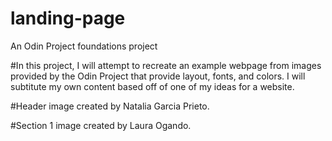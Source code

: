 # landing-page
An Odin Project foundations project

#In this project, I will attempt to recreate an example webpage from images provided by the Odin Project that provide layout, fonts, and colors. I will subtitute my own content based off of one of my ideas for a website.

#Header image created by Natalia Garcia Prieto.

#Section 1 image created by Laura Ogando.